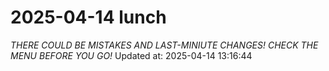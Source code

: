 # 2025-04-14 lunch
*THERE COULD BE MISTAKES AND LAST-MINIUTE CHANGES! CHECK THE MENU BEFORE YOU GO!*
Updated at: 2025-04-14 13:16:44
